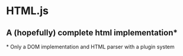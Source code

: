 # HTML.js
## A (hopefully) complete html implementation\*

\* Only a DOM implementation and HTML parser with a plugin system
